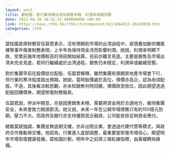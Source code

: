 ```yaml
---
layout: post
title: 碧桂園：若行業持續出清及銷售未穩　利潤率或續受壓
date: 2022-08-30 18:52:51.000000000 +08:00
link: https://news.rthk.hk/rthk/ch/component/k2/1664812-20220830.htm
categories: rthk
---
```


碧桂園首席財務官伍碧君表示，沒有預期到市場的出清過程中，疫情疊加斷供爛尾樓等事件傷害財務表現，上半年為保持現金流而影響利潤。她說，利潤率明顯下跌，受累前幾年地價較高的項目開始結算，目前亦難言見底，主要是銷售及市場出清未完全見底，若同行繼續處於出清過程，銷售仍未穩定，利潤率或繼續受壓。

對於集團早前在股價低位配股，伍碧君解釋，雖然集團有預期房地產市場會下行，但行業的寒冷程度超出預期。她說，當時股價處於高位，債價亦高企，認為毋須配股。不過，其後看法較悲觀，亦未知銷售何時回暖，債價跌至低位，因此期望透過配股回購債券，期望修復財務報表。

伍碧君說，停派中期息，亦是因應銷售未穩，需要將資金用於合適地方，維持集團安全，未來會致力開源節流。她又說，未來一年在公開市場債務只有約150億元到期，壓力不大，而政府及銀行亦支持優質民企融資，公司能安排足夠資金應付。

總裁莫斌強調，集團並無逾期交樓，亦非出險企業，會透過代建代管等模式，與政府合作推動保交樓。他認為，行業進入底部調整，最重要是恢復市場信心，期望明年市場恢復健康發展。碧桂園計劃，明年中之前將三條紅線指標，由黃檔轉為綠檔。
